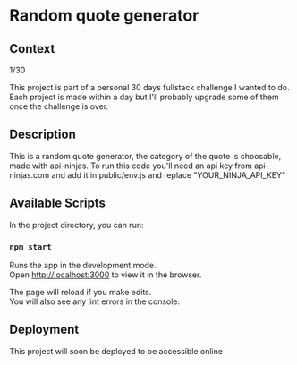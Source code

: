 # Random quote generator

## Context

1/30

This project is part of a personal 30 days fullstack challenge I wanted to do.
Each project is made within a day but I'll probably upgrade some of them once the challenge is over.

## Description

This is a random quote generator, the category of the quote is choosable, made with api-ninjas.
To run this code you'll need an api key from api-ninjas.com and add it in public/env.js and replace "YOUR_NINJA_API_KEY"

## Available Scripts

In the project directory, you can run:

### `npm start`

Runs the app in the development mode.\
Open [http://localhost:3000](http://localhost:3000) to view it in the browser.

The page will reload if you make edits.\
You will also see any lint errors in the console.

## Deployment

This project will soon be deployed to be accessible online

